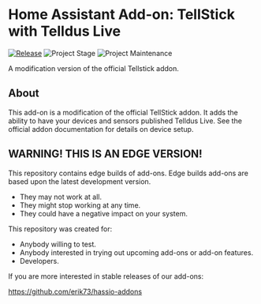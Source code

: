 # Home Assistant Add-on: TellStick with Telldus Live

[![Release][release-shield]][release] ![Project Stage][project-stage-shield] ![Project Maintenance][maintenance-shield]

A modification version of the official Tellstick addon.

## About

This add-on is a modification of the official TellStick addon.
It adds the ability to have your devices and sensors published Telldus Live.
See the official addon documentation for details on device setup.

## WARNING! THIS IS AN EDGE VERSION!

This repository contains edge builds of add-ons.
Edge builds add-ons are based upon the latest development version.

- They may not work at all.
- They might stop working at any time.
- They could have a negative impact on your system.

This repository was created for:

- Anybody willing to test.
- Anybody interested in trying out upcoming add-ons or add-on features.
- Developers.

If you are more interested in stable releases of our add-ons:

<https://github.com/erik73/hassio-addons>

[maintenance-shield]: https://img.shields.io/maintenance/yes/2021.svg
[project-stage-shield]: https://img.shields.io/badge/project%20stage-experimental-yellow.svg
[release-shield]: https://img.shields.io/badge/version-e360648-blue.svg
[release]: https://github.com/erik73/addon-tellsticklive/tree/e360648